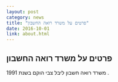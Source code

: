 ```yaml
---
layout: post
category: news
title: "פרטים על משרד רואה החשבון"
date: 2016-10-01
link: about.html
---
```


## פרטים על משרד רואה החשבון
משרד רואה חשבון ליבל צבי הוקם בשנת 1991 .
